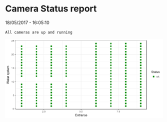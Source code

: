 Camera Status report
================
18/05/2017 - 16:05:10

    All cameras are up and running

![](camreport_files/figure-markdown_github/unnamed-chunk-2-1.png)
